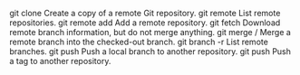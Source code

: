 git clone <remote-path>
Create a copy of a remote Git repository.
git remote
List remote repositories.
git remote add <remote-name> <remote-path>
Add a remote repository.
git fetch <remote-name>
Download remote branch information, but do not merge anything.
git merge <remote-name>/<branch-name>
Merge a remote branch into the checked-out branch.
git branch -r
List remote branches.
git push <remote-name> <branch-name>
Push a local branch to another repository.
git push <remote-name> <tag-name>
Push a tag to another repository.
